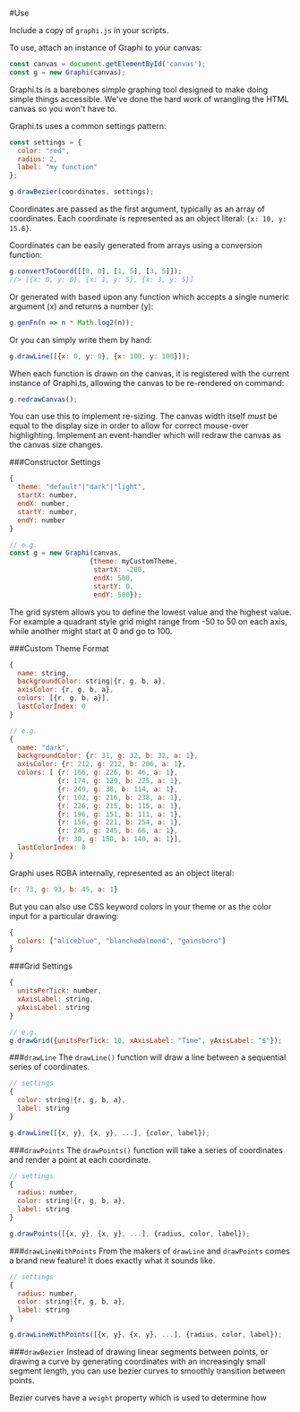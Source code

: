 #Use

Include a copy of `graphi.js` in your scripts.

To use, attach an instance of Graphi to your canvas:
```js
const canvas = document.getElementById('canvas');
const g = new Graphi(canvas);
```

Graphi.ts is a barebones simple graphing tool designed to make doing simple things accessible. We've done the hard work of wrangling the HTML canvas so you won't have to.

Graphi.ts uses a common settings pattern:
```js
const settings = {
  color: "red",
  radius: 2,
  label: "my function"
};

g.drawBezier(coordinates, settings);
```
Coordinates are passed as the first argument, typically as an array of coordinates. Each coordinate is represented as an object literal: `{x: 10, y: 15.6}`.

Coordinates can be easily generated from arrays using a conversion function:
```js
g.convertToCoord([[0, 0], [1, 5], [3, 5]]);
//> [{x: 0, y: 0}, {x: 1, y: 5}, {x: 3, y: 5}]
```
Or generated with based upon any function which accepts a single numeric argument (x) and returns a number (y):
```js
g.genFn(n => n * Math.log2(n));
```
Or you can simply write them by hand:
```js
g.drawLine([{x: 0, y: 0}, {x: 100, y: 100}]);
```

When each function is drawn on the canvas, it is registered with the current instance of Graphi.ts, allowing the canvas to be re-rendered on command:
```js
g.redrawCanvas();
```
You can use this to implement re-sizing. The canvas width itself *must* be equal to the display size in order to allow for correct mouse-over highlighting. Implement an event-handler which will redraw the canvas as the canvas size changes.

###Constructor Settings
```js
{
  theme: "default"|"dark"|"light",
  startX: number,
  endX: number,
  startY: number,
  endY: number
}

// e.g.
const g = new Graphi(canvas, 
                    {theme: myCustomTheme,
                     startX: -200,
                     endX: 500,
                     startY: 0,
                     endY: 500});
```
The grid system allows you to define the lowest value and the highest value. For example a quadrant style grid might range from -50 to 50 on each axis, while another might start at 0 and go to 100.

###Custom Theme Format
```js
{
  name: string,
  backgroundColor: string|{r, g, b, a},
  axisColor: {r, g, b, a},
  colors: [{r, g, b, a}],
  lastColorIndex: 0
}

// e.g.
{
  name: "dark",
  backgroundColor: {r: 31, g: 32, b: 32, a: 1},
  axisColor: {r: 212, g: 212, b: 206, a: 1},
  colors: [ {r: 166, g: 226, b: 46, a: 1}, 
            {r: 174, g: 129, b: 225, a: 1},
            {r: 249, g: 38, b: 114, a: 1},
            {r: 102, g: 216, b: 238, a: 1},
            {r: 226, g: 215, b: 115, a: 1},
            {r: 196, g: 151, b: 111, a: 1},
            {r: 156, g: 221, b: 254, a: 1},
            {r: 245, g: 245, b: 66, a: 1},
            {r: 30, g: 150, b: 140, a: 1}],
  lastColorIndex: 0
}
```
Graphi uses RGBA internally, represented as an object literal:
```js
{r: 73, g: 93, b: 45, a: 1}
```
But you can also use CSS keyword colors in your theme or as the color input for a particular drawing:
```js
{
  colors: ["aliceblue", "blanchedalmond", "gainsboro"]
}
```

###Grid Settings
```js
{
  unitsPerTick: number,
  xAxisLabel: string,
  yAxisLabel: string
}

// e.g.
g.drawGrid({unitsPerTick: 10, xAxisLabel: "Time", yAxisLabel: "$"});
```

###`drawLine`
The `drawLine()` function will draw a line between a sequential series of coordinates.
```js
// settings
{
  color: string|{r, g, b, a},
  label: string
}

g.drawLine([{x, y}, {x, y}, ...], {color, label});
```

###`drawPoints`
The `drawPoints()` function will take a series of coordinates and render a point at each coordinate.
```js
// settings
{
  radius: number,
  color: string|{r, g, b, a},
  label: string
}

g.drawPoints([{x, y}, {x, y}, ...], {radius, color, label});
```

###`drawLineWithPoints`
From the makers of `drawLine` and `drawPoints` comes a brand new feature! It does exactly what it sounds like.
```js
// settings
{
  radius: number,
  color: string|{r, g, b, a},
  label: string
}

g.drawLineWithPoints([{x, y}, {x, y}, ...], {radius, color, label});
```

###`drawBezier`
Instead of drawing linear segments between points, or drawing a curve by generating coordinates with an increasingly small segment length, you can use bezier curves to smoothly transition between points.

Bezier curves have a `weight` property which is used to determine how 